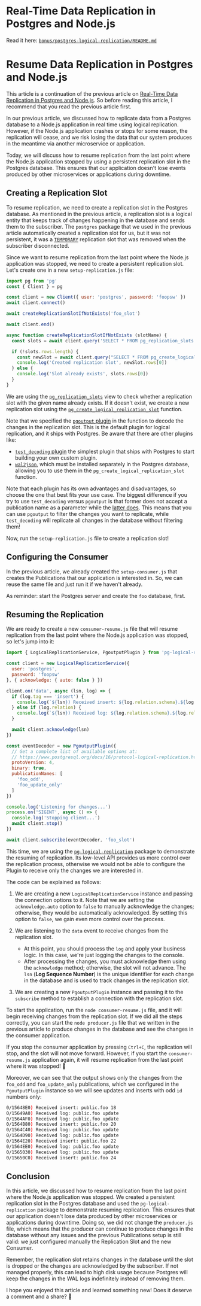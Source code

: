 # Real-Time Data Replication in Postgres and Node.js

Read it here: [`bonus/postgres-logical-replication/README.md`](../bonus/postgres-logical-replication/README.md)

# Resume Data Replication in Postgres and Node.js

This article is a continuation of the previous article on [Real-Time Data Replication in Postgres and Node.js](https://backend.cafe/real-time-data-replication-in-postgres-and-nodejs). So before reading this article, I recommend that you read the previous article first.

In our previous article, we discussed how to replicate data from a Postgres database to a Node.js application in real time using logical replication. However, if the Node.js application crashes or stops for some reason, the replication will cease, and we risk losing the data that our system produces in the meantime via another microservice or application.

Today, we will discuss how to resume replication from the last point where the Node.js application stopped
by using a persistent replication slot in the Postgres database. This ensures that our application doesn't lose events produced by other microservices or applications during downtime.


## Creating a Replication Slot

To resume replication, we need to create a replication slot in the Postgres database. As mentioned in the previous article, a replication slot is a logical entity that keeps track of changes happening in the database and sends them to the subscriber. The `postgres` package that we used in the previous article automatically created a replication slot for us, but it was not persistent, it was a [`TEMPORARY`](https://www.postgresql.org/docs/16/view-pg-replication-slots.html) replication slot that was removed when the subscriber disconnected.

Since we want to resume replication from the last point where the Node.js application was stopped, we need to create a persistent replication slot. Let's create one in a new `setup-replication.js` file:

```js
import pg from 'pg'
const { Client } = pg

const client = new Client({ user: 'postgres', password: 'foopsw' })
await client.connect()

await createReplicationSlotIfNotExists('foo_slot')

await client.end()

async function createReplicationSlotIfNotExists (slotName) {
  const slots = await client.query('SELECT * FROM pg_replication_slots WHERE slot_name = $1', [slotName])

  if (!slots.rows.length) {
    const newSlot = await client.query("SELECT * FROM pg_create_logical_replication_slot($1, 'pgoutput')", [slotName])
    console.log('Created replication slot', newSlot.rows[0])
  } else {
    console.log('Slot already exists', slots.rows[0])
  }
}
```

We are using the [`pg_replication_slots`](https://www.postgresql.org/docs/16/view-pg-replication-slots.html) view to check whether a replication slot with the given name already exists. If it doesn't exist, we create a new replication slot using the [`pg_create_logical_replication_slot`](https://www.postgresql.org/docs/16/functions-admin.html#FUNCTIONS-REPLICATION) function.

Note that we specified the [`pgoutput` plugin](https://www.postgresql.org/docs/16/protocol-logical-replication.html) in the function to decode the changes in the replication slot. This is the default plugin for logical replication, and it ships with Postgres.
Be aware that there are other plugins like:
- [`test_decoding` plugin](https://www.postgresql.org/docs/16/test-decoding.html) the simplest plugin that ships with Postgres to start building your own custom plugin.
- [`wal2json`](https://packages.ubuntu.com/noble/postgresql-16-wal2json), which must be installed separately in the Postgres database, allowing you to use them in the `pg_create_logical_replication_slot` function.

Note that each plugin has its own advantages and disadvantages, so choose the one that best fits your use case.
The biggest difference if you try to use `test_decoding` versus `pgoutput` is that former does not accept a publication name
as a parameter while the [latter does](https://github.com/postgres/postgres/blob/3c469a939cf1cc95b136653e7c6e27e472dc0472/src/backend/replication/pgoutput/pgoutput.c#L449-L452). This means that you can use `pgoutput` to filter the changes you want to replicate, while `test_decoding` will replicate all changes in the database without filtering them!

Now, run the `setup-replication.js` file to create a replication slot!

## Configuring the Consumer

In the previous article, we already created the `setup-consumer.js` that creates the Publications that
our application is interested in. So, we can reuse the same file and just run it if we haven't already.

As reminder: start the Postgres server and create the `foo` database, first.

## Resuming the Replication

We are ready to create a new `consumer-resume.js` file that will resume replication from the last point where the Node.js application was stopped, so let's jump into it:

```js
import { LogicalReplicationService, PgoutputPlugin } from 'pg-logical-replication'

const client = new LogicalReplicationService({
  user: 'postgres',
  password: 'foopsw'
}, { acknowledge: { auto: false } })

client.on('data', async (lsn, log) => {
  if (log.tag === 'insert') {
    console.log(`${lsn}) Received insert: ${log.relation.schema}.${log.relation.name} ${log.new.id}`)
  } else if (log.relation) {
    console.log(`${lsn}) Received log: ${log.relation.schema}.${log.relation.name} ${log.tag}`)
  }

  await client.acknowledge(lsn)
})

const eventDecoder = new PgoutputPlugin({
  // Get a complete list of available options at:
  // https://www.postgresql.org/docs/16/protocol-logical-replication.html
  protoVersion: 4,
  binary: true,
  publicationNames: [
    'foo_odd',
    'foo_update_only'
  ]
})

console.log('Listening for changes...')
process.on('SIGINT', async () => {
  console.log('Stopping client...')
  await client.stop()
})

await client.subscribe(eventDecoder, 'foo_slot')
```

This time, we are using the [`pg-logical-replication`](https://www.npmjs.com/package/pg-logical-replication) package to demonstrate the resuming of replication. Its low-level API provides us more control over the replication process,
otherwise we would not be able to configure the Plugin to receive only the changes we are interested in.

The code can be explained as follows:

1. We are creating a new `LogicalReplicationService` instance and passing the connection options to it. Note that we are setting the `acknowledge.auto` option to `false` to manually acknowledge the changes; otherwise, they would be automatically acknowledged. By setting this option to `false`, we gain even more control over the process.

2. We are listening to the `data` event to receive changes from the replication slot.
   - At this point, you should process the `log` and apply your business logic. In this case, we're just logging the changes to the console.
   - After processing the changes, you must acknowledge them using the `acknowledge` method; otherwise, the slot will not advance. The `lsn` (**Log Sequence Number**) is the unique identifier for each change in the database and is used to track changes in the replication slot.

3. We are creating a new `PgoutputPlugin` instance and passing it to the `subscribe` method to establish a connection with the replication slot.

To start the application, run the `node consumer-resume.js` file, and it will begin receiving changes from the replication slot. If we did all the steps correctly, you can start the `node producer.js` file that we
written in the previous article to produce changes in the database and see the changes in the consumer application.

If you stop the consumer application by pressing `Ctrl+C`, the replication will stop, and the slot will not move forward. However, if you start the `consumer-resume.js` application again, it will resume replication from the last point where it was stopped! 🎉

Moreover, we can see that the output shows only the changes from the `foo_odd` and `foo_update_only` publications, which we configured in the `PgoutputPlugin` instance so we will see updates and inserts with odd `id` numbers only:

```sh
0/15648E0) Received insert: public.foo 18
0/15649A0) Received log: public.foo update
0/1564AF0) Received log: public.foo update
0/1564B80) Received insert: public.foo 20
0/1564C40) Received log: public.foo update
0/1564D90) Received log: public.foo update
0/1564E20) Received insert: public.foo 22
0/1564EE0) Received log: public.foo update
0/1565030) Received log: public.foo update
0/15650C0) Received insert: public.foo 24
```

## Conclusion

In this article, we discussed how to resume replication from the last point where the Node.js application was stopped.
We created a persistent replication slot in the Postgres database and used the `pg-logical-replication` package to demonstrate resuming replication. This ensures that our application doesn't lose data produced by other microservices or applications during downtime.
Doing so, we did not change the `producer.js` file, which means that the producer can continue to produce changes in the database without any issues and the previous Publications setup is still valid: we just configured manually the
Replication Slot and the new Consumer.

Remember, the replication slot retains changes in the database until the slot is dropped or the changes are acknowledged by the subscriber. If not managed properly, this can lead to high disk usage because Postgres will keep the changes in the WAL logs indefinitely instead of removing them.

I hope you enjoyed this article and learned something new!
Does it deserve a comment and a share? 🚀
